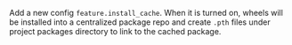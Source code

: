 Add a new config `feature.install_cache`. When it is turned on, wheels will be installed into a centralized package repo and create `.pth` files under project packages directory to link to the cached package.
